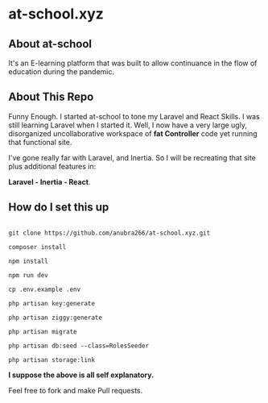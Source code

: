 <p align="center"><a class="md:flex md:items-end" href="/"></a></p>

# at-school.xyz

## About at-school
It's an E-learning platform that was built to allow continuance in the flow of education during the pandemic.

## About This Repo
Funny Enough. I started at-school to tone my Laravel and React Skills. I was still learning Laravel when I started it.
Well, I now have a very large ugly, disorganized uncollaborative workspace of __fat Controller__ code yet running that functional site.

I've gone really far with Laravel, and Inertia. So I will be recreating that site plus additional features in:

 **Laravel - Inertia - React**. 


## How do I set this up

```

git clone https://github.com/anubra266/at-school.xyz.git

composer install 

npm install

npm run dev

cp .env.example .env

php artisan key:generate

php artisan ziggy:generate

php artisan migrate

php artisan db:seed --class=RolesSeeder

php artisan storage:link
```
**I suppose the above is all self explanatory.**

Feel free to fork and make Pull requests.
